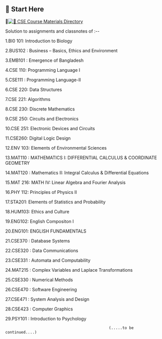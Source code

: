 ## 🚀 Start Here
📌[![📂 CSE Course Materials Directory](https://img.shields.io/badge/Open-CSE%20Course%20Materials%20Directory-blue)](./CSE%20Course%20Materials%20Directory)

Solution to assignments and  classnotes of :--

 1.BI0 101: Introduction to Biology

 2.BUS102 : Business – Basics, Ethics and Environment

 3.EMB101 : Emergence of Bangladesh

 4.CSE 110: Programming Language I

 5.CSE111 : Programming Language-II

 6.CSE 220: Data Structures
 
 7.CSE 221: Algorithms
 
 8.CSE 230: Discrete Mathematics
 
 9.CSE 250: Circuits and Electronics
 
 10.CSE 251: Electronic Devices and Circuits
 
 11.CSE260: Digital Logic Design
 
 12.ENV 103: Elements of Environmental Sciences
 
 13.MAT110 : MATHEMATICS I: DIFFERENTIAL CALCULUS & COORDINATE GEOMETRY

 14.MAT120 : Mathematics II: Integral Calculus & Differential Equations
 
 15.MAT 216: MATH IV:  Linear Algebra and Fourier Analysis
 
 16.PHY 112: Principles of Physics II
 
 17.STA201: Elements of Statistics and Probability

 18.HUM103: Ethics and Culture

 19.ENG102: English Compositon I

 20.ENG101: ENGLISH FUNDAMENTALS

 21.CSE370 : Database Systems
 
22.CSE320  : Data Communications

23.CSE331  : Automata and Computability

24.MAT215  : Complex Variables and Laplace Transformations

25.CSE330  : Numerical Methods

26.CSE470  : Software Engineering

27.CSE471  : System Analysis and Design

28.CSE423  : Computer Graphics

29.PSY101  : Introduction to Psychology

                                                 
                                                  (.....to be continued....)
